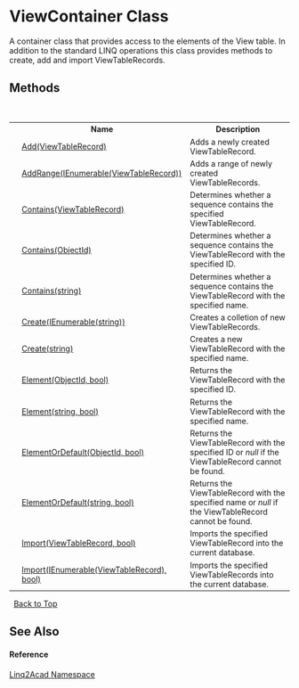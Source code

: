 # ViewContainer Class
 

A container class that provides access to the elements of the View table. In addition to the standard LINQ operations this class provides methods to create, add and import ViewTableRecords.


## Methods
&nbsp;<table><tr><th></th><th>Name</th><th>Description</th></tr><tr><td>![Public method](media/pubmethod.gif "Public method")</td><td><a href="M_Linq2Acad_ViewContainer_Add.md">Add(ViewTableRecord)</a></td><td>
Adds a newly created ViewTableRecord.
&nbsp;</tr><tr><td>![Public method](media/pubmethod.gif "Public method")</td><td><a href="M_Linq2Acad_ViewContainer_AddRange.md">AddRange(IEnumerable(ViewTableRecord))</a></td><td>
Adds a range of newly created ViewTableRecords.
&nbsp;</tr><tr><td>![Public method](media/pubmethod.gif "Public method")</td><td><a href="M_Linq2Acad_ViewContainer_Contains_1.md">Contains(ViewTableRecord)</a></td><td>
Determines whether a sequence contains the specified ViewTableRecord.
&nbsp;</tr><tr><td>![Public method](media/pubmethod.gif "Public method")</td><td><a href="M_Linq2Acad_ViewContainer_Contains.md">Contains(ObjectId)</a></td><td>
Determines whether a sequence contains the ViewTableRecord with the specified ID.
&nbsp;</tr><tr><td>![Public method](media/pubmethod.gif "Public method")</td><td><a href="M_Linq2Acad_ViewContainer_Contains_2.md">Contains(string)</a></td><td>
Determines whether a sequence contains the ViewTableRecord with the specified name.
&nbsp;</tr><tr><td>![Public method](media/pubmethod.gif "Public method")</td><td><a href="M_Linq2Acad_ViewContainer_Create.md">Create(IEnumerable(string))</a></td><td>
Creates a colletion of new ViewTableRecords.
&nbsp;</tr><tr><td>![Public method](media/pubmethod.gif "Public method")</td><td><a href="M_Linq2Acad_ViewContainer_Create_1.md">Create(string)</a></td><td>
Creates a new ViewTableRecord with the specified name.
&nbsp;</tr><tr><td>![Public method](media/pubmethod.gif "Public method")</td><td><a href="M_Linq2Acad_ViewContainer_Element.md">Element(ObjectId, bool)</a></td><td>
Returns the ViewTableRecord with the specified ID.
&nbsp;</tr><tr><td>![Public method](media/pubmethod.gif "Public method")</td><td><a href="M_Linq2Acad_ViewContainer_Element_1.md">Element(string, bool)</a></td><td>
Returns the ViewTableRecord with the specified name.
&nbsp;</tr><tr><td>![Public method](media/pubmethod.gif "Public method")</td><td><a href="M_Linq2Acad_ViewContainer_ElementOrDefault.md">ElementOrDefault(ObjectId, bool)</a></td><td>
Returns the ViewTableRecord with the specified ID or <i>null</i> if the ViewTableRecord cannot be found.
&nbsp;</tr><tr><td>![Public method](media/pubmethod.gif "Public method")</td><td><a href="M_Linq2Acad_ViewContainer_ElementOrDefault_1.md">ElementOrDefault(string, bool)</a></td><td>
Returns the ViewTableRecord with the specified name or <i>null</i> if the ViewTableRecord cannot be found.
&nbsp;</tr><tr><td>![Public method](media/pubmethod.gif "Public method")</td><td><a href="M_Linq2Acad_ViewContainer_Import_1.md">Import(ViewTableRecord, bool)</a></td><td>
Imports the specified ViewTableRecord into the current database.
&nbsp;</tr><tr><td>![Public method](media/pubmethod.gif "Public method")</td><td><a href="M_Linq2Acad_ViewContainer_Import.md">Import(IEnumerable(ViewTableRecord), bool)</a></td><td>
Imports the specified ViewTableRecords into the current database.
&nbsp;</tr></table>&nbsp;
<a href="#viewcontainer-class">Back to Top</a>

## See Also


#### Reference
<a href="N_Linq2Acad.md">Linq2Acad Namespace</a><br />
